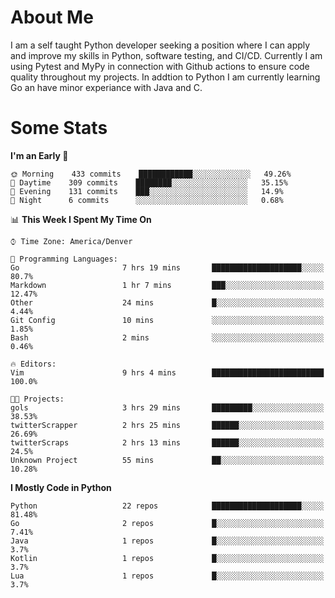 # About Me
  I am a self taught Python developer seeking a position where I can apply and improve my skills in Python, software testing, and CI/CD. Currently I am using Pytest and MyPy in connection with Github actions to ensure code quality throughout my projects. In addtion to Python I am currently learning Go an have minor experiance with Java and C.
  
 # Some Stats
  
<!--START_SECTION:waka-->
**I'm an Early 🐤** 

```text
🌞 Morning    433 commits    ████████████░░░░░░░░░░░░░   49.26% 
🌆 Daytime    309 commits    ████████░░░░░░░░░░░░░░░░░   35.15% 
🌃 Evening    131 commits    ███░░░░░░░░░░░░░░░░░░░░░░   14.9% 
🌙 Night      6 commits      ░░░░░░░░░░░░░░░░░░░░░░░░░   0.68%

```


📊 **This Week I Spent My Time On** 

```text
⌚︎ Time Zone: America/Denver

💬 Programming Languages: 
Go                       7 hrs 19 mins       ████████████████████░░░░░   80.7% 
Markdown                 1 hr 7 mins         ███░░░░░░░░░░░░░░░░░░░░░░   12.47% 
Other                    24 mins             █░░░░░░░░░░░░░░░░░░░░░░░░   4.44% 
Git Config               10 mins             ░░░░░░░░░░░░░░░░░░░░░░░░░   1.85% 
Bash                     2 mins              ░░░░░░░░░░░░░░░░░░░░░░░░░   0.46%

🔥 Editors: 
Vim                      9 hrs 4 mins        █████████████████████████   100.0%

🐱‍💻 Projects: 
gols                     3 hrs 29 mins       █████████░░░░░░░░░░░░░░░░   38.53% 
twitterScrapper          2 hrs 25 mins       ██████░░░░░░░░░░░░░░░░░░░   26.69% 
twitterScraps            2 hrs 13 mins       ██████░░░░░░░░░░░░░░░░░░░   24.5% 
Unknown Project          55 mins             ██░░░░░░░░░░░░░░░░░░░░░░░   10.28%

```

**I Mostly Code in Python** 

```text
Python                   22 repos            ████████████████████░░░░░   81.48% 
Go                       2 repos             █░░░░░░░░░░░░░░░░░░░░░░░░   7.41% 
Java                     1 repos             █░░░░░░░░░░░░░░░░░░░░░░░░   3.7% 
Kotlin                   1 repos             █░░░░░░░░░░░░░░░░░░░░░░░░   3.7% 
Lua                      1 repos             █░░░░░░░░░░░░░░░░░░░░░░░░   3.7%

```



<!--END_SECTION:waka-->
